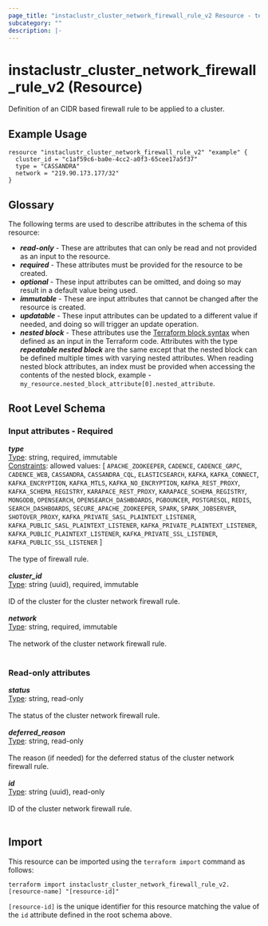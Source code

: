 ```yaml
---
page_title: "instaclustr_cluster_network_firewall_rule_v2 Resource - terraform-provider-instaclustr"
subcategory: ""
description: |-
---
```


# instaclustr_cluster_network_firewall_rule_v2 (Resource)
Definition of an CIDR based firewall rule to be applied to a cluster.
## Example Usage
```
resource "instaclustr_cluster_network_firewall_rule_v2" "example" {
  cluster_id = "c1af59c6-ba0e-4cc2-a0f3-65cee17a5f37"
  type = "CASSANDRA"
  network = "219.90.173.177/32"
}
```
## Glossary
The following terms are used to describe attributes in the schema of this resource:
- **_read-only_** - These are attributes that can only be read and not provided as an input to the resource.
- **_required_** - These attributes must be provided for the resource to be created.
- **_optional_** - These input attributes can be omitted, and doing so may result in a default value being used.
- **_immutable_** - These are input attributes that cannot be changed after the resource is created.
- **_updatable_** - These input attributes can be updated to a different value if needed, and doing so will trigger an update operation.
- **_nested block_** - These attributes use the [Terraform block syntax](https://www.terraform.io/language/attr-as-blocks) when defined as an input in the Terraform code. Attributes with the type **_repeatable nested block_** are the same except that the nested block can be defined multiple times with varying nested attributes. When reading nested block attributes, an index must be provided when accessing the contents of the nested block, example - `my_resource.nested_block_attribute[0].nested_attribute`.
## Root Level Schema
### Input attributes - Required
*___type___*<br>
<ins>Type</ins>: string, required, immutable<br>
<ins>Constraints</ins>: allowed values: [ `APACHE_ZOOKEEPER`, `CADENCE`, `CADENCE_GRPC`, `CADENCE_WEB`, `CASSANDRA`, `CASSANDRA_CQL`, `ELASTICSEARCH`, `KAFKA`, `KAFKA_CONNECT`, `KAFKA_ENCRYPTION`, `KAFKA_MTLS`, `KAFKA_NO_ENCRYPTION`, `KAFKA_REST_PROXY`, `KAFKA_SCHEMA_REGISTRY`, `KARAPACE_REST_PROXY`, `KARAPACE_SCHEMA_REGISTRY`, `MONGODB`, `OPENSEARCH`, `OPENSEARCH_DASHBOARDS`, `PGBOUNCER`, `POSTGRESQL`, `REDIS`, `SEARCH_DASHBOARDS`, `SECURE_APACHE_ZOOKEEPER`, `SPARK`, `SPARK_JOBSERVER`, `SHOTOVER_PROXY`, `KAFKA_PRIVATE_SASL_PLAINTEXT_LISTENER`, `KAFKA_PUBLIC_SASL_PLAINTEXT_LISTENER`, `KAFKA_PRIVATE_PLAINTEXT_LISTENER`, `KAFKA_PUBLIC_PLAINTEXT_LISTENER`, `KAFKA_PRIVATE_SSL_LISTENER`, `KAFKA_PUBLIC_SSL_LISTENER` ]<br><br>The type of firewall rule.<br><br>
*___cluster_id___*<br>
<ins>Type</ins>: string (uuid), required, immutable<br>
<br>ID of the cluster for the cluster network firewall rule.<br><br>
*___network___*<br>
<ins>Type</ins>: string, required, immutable<br>
<br>The network of the cluster network firewall rule.<br><br>
### Read-only attributes
*___status___*<br>
<ins>Type</ins>: string, read-only<br>
<br>The status of the cluster network firewall rule.<br><br>
*___deferred_reason___*<br>
<ins>Type</ins>: string, read-only<br>
<br>The reason (if needed) for the deferred status of the cluster network firewall rule.<br><br>
*___id___*<br>
<ins>Type</ins>: string (uuid), read-only<br>
<br>ID of the cluster network firewall rule.<br><br>
## Import
This resource can be imported using the `terraform import` command as follows:
```
terraform import instaclustr_cluster_network_firewall_rule_v2.[resource-name] "[resource-id]"
```
`[resource-id]` is the unique identifier for this resource matching the value of the `id` attribute defined in the root schema above.
